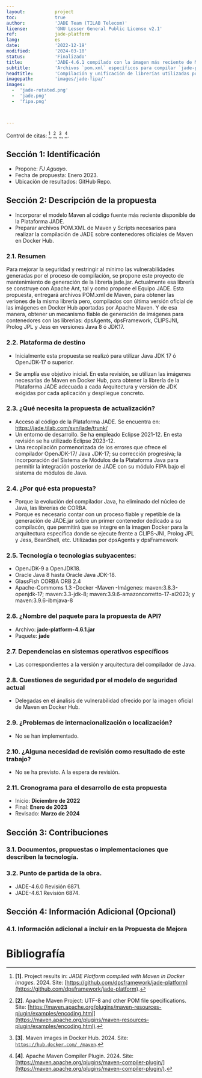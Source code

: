 ```yaml
---  
layout:           project
toc:              true
author:           'JADE Team (TILAB Telecom)'
license:          'GNU Lesser General Public License v2.1'
ref:              jade-platform
lang:             es
date:             '2022-12-19'
modified:         '2024-03-10'
status:           'Finalizado'
title:            'JADE-4.6.1 compilado con la imagen más reciente de Maven de Docker'
subtitle:         'Archivos `pom.xml` específicos para compilar `jade-platform-4.6.1.jar` con las últimas imágenes de Maven'
headtitle:        'Compilación y unificación de librerías utilizadas por JADE 4.6.1 (11/07/2023), reorganización de la estructura de directorios en el modelo MAVEN y preparación de archivos `pom.xml` y `pom8.xml` para obtener la versión funcional de JADE Platform con contenedores Docker..'
imagepath:        'images/jade-fipa/'
images:  
  -  'jade-rotated.png'
  -  'jade.png'
  -  'fipa.png'



---
```




Control de citas: [^1], [^2], [^3], [^4].



  

##   Sección 1: Identificación
-  Propone: _FJ Aguayo_.
-  Fecha de propuesta: Enero 2023.
-  Ubicación de resultados: GitHub Repo.

##   Sección 2: Descripción de la propuesta
-  Incorporar el modelo Maven al código fuente más reciente disponible de la Plataforma JADE.
-  Preparar archivos POM.XML de Maven y Scripts necesarios para realizar la compilación de JADE sobre contenedores oficiales de Maven en Docker Hub.

###  2.1. Resumen

  Para mejorar la seguridad y restringir al mínimo las vulnerabilidades generadas por el proceso de compilación, se propone este proyecto de mantenimiento de generación de la librería jade.jar. Actualmente esa librería se construye con Apache Ant, tal y como propone el Equipo JADE. Esta propuesta, entregará archivos POM.xml de Maven, para obtener las veriones de la misma librería pero, compilados con última versión oficial de las imágenes en Docker Hub aportadas por Apache Maven. Y de esa manera, obtener un mecanismo fiable de generación de imágenes para contenedores con las librerías: dpsAgents, dpsFramework, CLIPSJNI, Prolog JPL y Jess en versiones Java 8 ó JDK17.  
  

###  2.2. Plataforma de destino
-  Inicialmente esta propuesta se realizó para utilizar Java JDK 17 ó  OpenJDK-17 o superior. 
  
-  Se amplía ese objetivo inicial. En esta revisión, se utilizan las imágenes necesarias de Maven en Docker Hub, para obtener la librería de la Plataforma JADE adecuada a cada Arquitectura y versión de JDK exigidas por cada aplicación y despliegue concreto.




###  2.3. ¿Qué necesita la propuesta de actualización?
-  Acceso al código de la Plataforma JADE. Se encuentra en: <https://jade.tilab.com/svn/jade/trunk/>
-  Un entorno de desarrollo. Se ha empleado Eclipse 2021-12. En esta revisión se ha utilizado Eclipse 2023-12.
-  Una recopilación pormenorizada de los errores que ofrece el compilador OpenJDK-17/ Java JDK-17; su corrección progresiva; la incorporación del Sistema de Módulos de la Plataforma Java para permitir la integración posterior de JADE con su módulo FIPA bajo el sistema de módulos de Java.


###  2.4. ¿Por qué esta propuesta?
-  Porque la evolución del compilador Java, ha eliminado del núcleo de Java, las librerías de CORBA. 
-  Porque es necesario contar con un proceso fiable y repetible de la generación de JADE.jar sobre un primer contenedor dedicado a su compilacón, que permitirá que se integre en la imagen Docker para la arquitectura específica donde se ejecute frente a CLIPS-JNI, Prolog JPL y Jess, BeanShell, etc. Utilizadas por dpsAgents y dpsFramework






###  2.5. Tecnología o tecnologías subyacentes:
-  OpenJDK-9 a OpenJDK18.
-  Oracle Java 8 hasta Oracle Java JDK-18.
-  GlassFish CORBA ORB 2.4
-  Apache-Commoms 1.3
-Docker
-Maven
-Imágenes: maven:3.8.3-openjdk-17;  maven:3.3-jdk-8; maven:3.9.6-amazoncorretto-17-al2023; y maven:3.9.6-ibmjava-8





###  2.6. ¿Nombre del paquete para la propuesta de API?
-  Archivo: **jade-platform-4.6.1.jar**
-  Paquete: **jade**













###  2.7. Dependencias en sistemas operativos específicos
-  Las correspondientes a la versión y arquitectura del compilador de Java.












###  2.8. Cuestiones de seguridad por el modelo de seguridad actual
-  Delegadas en el ánalisis de vulnerabilidad ofrecido por la imagen oficial de Maven en Docker Hub.














###  2.9. ¿Problemas de internacionalización o localización?
-  No se han implementado.















###  2.10. ¿Alguna necesidad de revisión como resultado de este trabajo?
-  No se ha previsto. A la espera de revisión.
















###  2.11. Cronograma para el desarrollo de esta propuesta
-   Inicio: **Diciembre de 2022**
-   Final: **Enero de 2023**
- Revisado: **Marzo de 2024**















##   Sección 3: Contribuciones




###  3.1. Documentos, propuestas o implementaciones que describen la tecnología.















###  3.2. Punto de partida de la obra.
-   JADE-4.6.0 Revisión 6871.
- JADE-4.6.1 Revisión 6874.


















##   Sección 4: Información Adicional (Opcional)












###  4.1. Información adicional a incluir en la Propuesta de Mejora
  
#   Bibliografía

[^1]:  **[1]**. Project results in: _JADE Platform compiled with Maven in Docker images_. 2024. Site: [https://github.com/dpsframework/jade-platform](https://github.com/dpsframework/jade-platform). 

[^2]:  **[2]**. Apache Maven Project: UTF-8 and other POM file specifications. Site: [https://maven.apache.org/plugins/maven-resources-plugin/examples/encoding.html](https://maven.apache.org/plugins/maven-resources-plugin/examples/encoding.html).


[^3]:  **[3]**. Maven images in Docker Hub. 2024. Site: <code>https://hub.docker.com/_/maven</code>.

[^4]:  **[4]**. Apache Maven Compiler Plugin. 2024. Site: [https://maven.apache.org/plugins/maven-compiler-plugin/](https://maven.apache.org/plugins/maven-compiler-plugin/).